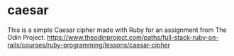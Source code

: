 # caesar

This is a simple Caesar cipher made with Ruby for an assignment from The Odin Project. https://www.theodinproject.com/paths/full-stack-ruby-on-rails/courses/ruby-programming/lessons/caesar-cipher
